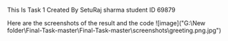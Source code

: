 This Is Task 1 
Created By SetuRaj sharma student ID 69879

Here are the screenshots of the result and the code
![image]("G:\New folder\Final-Task-master\Final-Task-master\screenshots\greeting.png.jpg")
